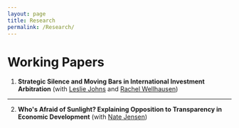 ```yaml
---
layout: page
title: Research
permalink: /Research/
---
```


# Working Papers
1. **Strategic Silence and Moving Bars in International Investment Arbitration** (with [Leslie Johns](http://lesliejohns.me/) and [Rachel Wellhausen](http://www.rwellhausen.com/))
___
2. **Who's Afraid of Sunlight? Explaining Opposition to Transparency in Economic Development** (with [Nate Jensen](http://www.natemjensen.com/))
